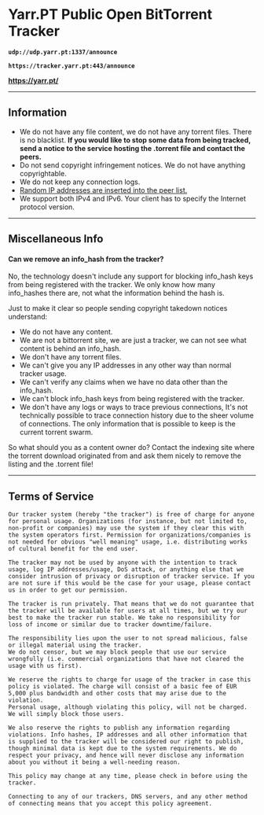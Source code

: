 # Yarr.PT Public Open BitTorrent Tracker

<p><strong><code>udp://udp.yarr.pt:1337/announce</code></strong></p>
<p><strong><code>https://tracker.yarr.pt:443/announce</code></strong></p>

<strong> https://yarr.pt/ </strong>

---
## Information
<ul>
    <li>We do not have any file content, we do not have any torrent files. There is no blacklist.
    <strong>If you would like to stop some data from being tracked, send a notice to the service hosting the .torrent file and contact the peers.</strong></li>
    <li>Do not send copyright infringement notices. We do not have anything copyrightable.</li>
    <li>We do not keep any connection logs.</li>
    <li><a href="http://opentracker.blog.h3q.com/2007/02/12/perfect-deniability/">Random IP addresses are inserted into the peer list.</a></li>
    <li>We support both IPv4 and IPv6. Your client has to specify the Internet protocol version.</li>
</ul>

---
## Miscellaneous Info
<h4>Can we remove an info_hash from the tracker?</h4>

<p>No, the technology doesn't include any support for blocking info_hash keys from being registered with the tracker. We only know how many info_hashes there are, not what the information behind the hash is.</p>

<p>Just to make it clear so people sending copyright takedown notices understand:</p>
<ul>
<li>We do not have any content.</li>
<li>We are not a bittorrent site, we are just a tracker, we can not see what content is behind an info_hash.</li>
<li>We don't have any torrent files.</li>
<li>We can't give you any IP addresses in any other way than normal tracker usage.</li>
<li>We can't verify any claims when we have no data other than the info_hash.</li>
<li>We can't block info_hash keys from being registered with the tracker.</li>
<li>We don't have any logs or ways to trace previous connections, It's not technically possible to trace connection history due to the sheer volume of connections. The only information that is possible to keep is the current torrent swarm.</li>
</ul>
<p>So what should you as a content owner do? Contact the indexing site where the torrent download originated from and ask them nicely to remove the listing and the .torrent file!</p>

---
## Terms of Service
<pre><code>Our tracker system (hereby "the tracker") is free of charge for anyone for personal usage. Organizations (for instance, but not limited to, non-profit or companies) may use the system if they clear this with the system operators first. Permission for organizations/companies is not needed for obvious "well meaning" usage, i.e. distributing works of cultural benefit for the end user.

The tracker may not be used by anyone with the intention to track usage, log IP addresses/usage, DoS attack, or anything else that we consider intrusion of privacy or disruption of tracker service. If you are not sure if this would be the case for your usage, please contact us in order to get our permission.

The tracker is run privately. That means that we do not guarantee that the tracker will be available for users at all times, but we try our best to make the tracker run stable. We take no responsibility for loss of income or similar due to tracker downtime/failure.

The responsibility lies upon the user to not spread malicious, false or illegal material using the tracker.
We do not censor, but we may block people that use our service wrongfully (i.e. commercial organizations that have not cleared the usage with us first).

We reserve the rights to charge for usage of the tracker in case this policy is violated. The charge will consist of a basic fee of EUR 5,000 plus bandwidth and other costs that may arise due to the violation.
Personal usage, although violating this policy, will not be charged. We will simply block those users.

We also reserve the rights to publish any information regarding violations. Info hashes, IP addresses and all other information that is supplied to the tracker will be considered our right to publish, though minimal data is kept due to the system requirements. We do respect your privacy, and hence will never disclose any information about you without it being a well-needing reason.

This policy may change at any time, please check in before using the tracker.

Connecting to any of our trackers, DNS servers, and any other method of connecting means that you accept this policy agreement.</code></pre>